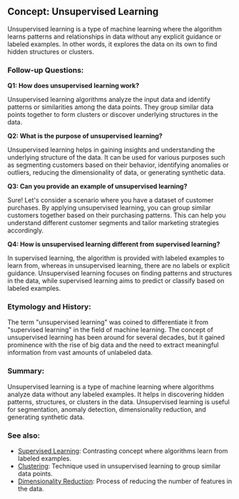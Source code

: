 ## Concept: Unsupervised Learning

Unsupervised learning is a type of machine learning where the algorithm learns
patterns and relationships in data without any explicit guidance or labeled
examples. In other words, it explores the data on its own to find hidden
structures or clusters.

### Follow-up Questions:

**Q1: How does unsupervised learning work?**

Unsupervised learning algorithms analyze the input data and identify patterns
or similarities among the data points. They group similar data points together
to form clusters or discover underlying structures in the data.

**Q2: What is the purpose of unsupervised learning?**

Unsupervised learning helps in gaining insights and understanding the
underlying structure of the data. It can be used for various purposes such as
segmenting customers based on their behavior, identifying anomalies or
outliers, reducing the dimensionality of data, or generating synthetic data.

**Q3: Can you provide an example of unsupervised learning?**

Sure! Let's consider a scenario where you have a dataset of customer
purchases. By applying unsupervised learning, you can group similar customers
together based on their purchasing patterns. This can help you understand
different customer segments and tailor marketing strategies accordingly.

**Q4: How is unsupervised learning different from supervised learning?**

In supervised learning, the algorithm is provided with labeled examples to
learn from, whereas in unsupervised learning, there are no labels or explicit
guidance. Unsupervised learning focuses on finding patterns and structures in
the data, while supervised learning aims to predict or classify based on
labeled examples.

### Etymology and History:

The term "unsupervised learning" was coined to differentiate it from
"supervised learning" in the field of machine learning. The concept of
unsupervised learning has been around for several decades, but it gained
prominence with the rise of big data and the need to extract meaningful
information from vast amounts of unlabeled data.

### Summary:

Unsupervised learning is a type of machine learning where algorithms analyze
data without any labeled examples. It helps in discovering hidden patterns,
structures, or clusters in the data. Unsupervised learning is useful for
segmentation, anomaly detection, dimensionality reduction, and generating
synthetic data.

### See also:

- [Supervised Learning](?concept=supervised+learning&specialist_role=ML+Engineer&target_audience=Manager+without+much+technical+background):
  Contrasting concept where algorithms learn from labeled examples.
- [Clustering](?concept=clustering&specialist_role=ML+Engineer&target_audience=Manager+without+much+technical+background):
  Technique used in unsupervised learning to group similar data points.
- [Dimensionality Reduction](?concept=dimensionality+reduction&specialist_role=ML+Engineer&target_audience=Manager+without+much+technical+background):
  Process of reducing the number of features in the data.